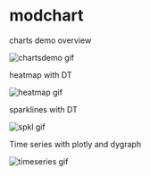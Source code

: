 # modchart

charts demo overview

![chartsdemo gif](https://github.com/byadu/modchart/reference/figures/chartsdemo.gif)

heatmap with DT

![heatmap gif](https://github.com/byadu/modchart/reference/figures/heatmap-dt.gif)

sparklines with DT

![spkl gif](https://github.com/byadu/modchart/reference/figures/spkl.gif)

Time series with plotly and dygraph

![timeseries gif](https://github.com/byadu/modchart/reference/figures/timeseries.gif)
